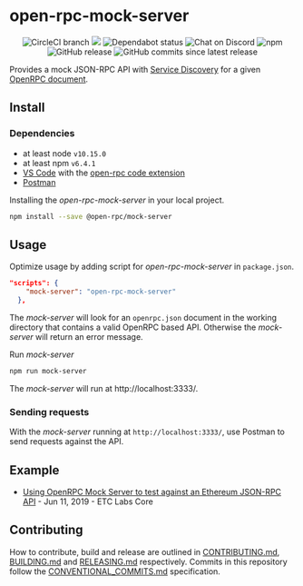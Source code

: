 # open-rpc-mock-server

<center>
  <span>
    <img alt="CircleCI branch" src="https://img.shields.io/circleci/project/github/open-rpc/mock-server/master.svg">
    <img src="https://codecov.io/gh/open-rpc/mock-server/branch/master/graph/badge.svg" />
    <img alt="Dependabot status" src="https://api.dependabot.com/badges/status?host=github&repo=open-rpc/mock-server" />
    <img alt="Chat on Discord" src="https://img.shields.io/badge/chat-on%20discord-7289da.svg" />
    <img alt="npm" src="https://img.shields.io/npm/dt/@open-rpc/mock-server.svg" />
    <img alt="GitHub release" src="https://img.shields.io/github/release/open-rpc/mock-server.svg" />
    <img alt="GitHub commits since latest release" src="https://img.shields.io/github/commits-since/open-rpc/mock-server/latest.svg" />
  </span>
</center>

Provides a mock JSON-RPC API with [Service Discovery](https://github.com/open-rpc/spec#service-discovery-method) for a given [OpenRPC document](https://github.com/open-rpc/spec#openrpc-document).

## Install

### Dependencies

- at least node `v10.15.0`
- at least npm `v6.4.1`
- [VS Code](https://code.visualstudio.com/) with the [open-rpc code extension](https://marketplace.visualstudio.com/items?itemName=OPEN-RPC.OPEN-RPC)
- [Postman](https://www.getpostman.com/)

Installing the _open-rpc-mock-server_ in your local project.

```bash
npm install --save @open-rpc/mock-server
```

## Usage

Optimize usage by adding script for _open-rpc-mock-server_ in `package.json`.

```json
"scripts": {
    "mock-server": "open-rpc-mock-server"
  },
```

The _mock-server_ will look for an `openrpc.json` document in the working directory that contains a valid OpenRPC based API. Otherwise the _mock-server_ will return an error message.

Run _mock-server_

```bash
npm run mock-server
```

The _mock-server_ will run at  http://localhost:3333/.

### Sending requests

With the _mock-server_ running at `http://localhost:3333/`, use Postman to send requests against the API.

## Example 

- [Using OpenRPC Mock Server to test against an Ethereum JSON-RPC API](https://medium.com/etclabscore/using-openrpc-mock-server-to-test-against-an-ethereum-json-rpc-api-50b86b6d02d6) - Jun 11, 2019 - ETC Labs Core

## Contributing

How to contribute, build and release are outlined in [CONTRIBUTING.md](CONTRIBUTING.md), [BUILDING.md](BUILDING.md) and [RELEASING.md](RELEASING.md) respectively. Commits in this repository follow the [CONVENTIONAL_COMMITS.md](CONVENTIONAL_COMMITS.md) specification.

